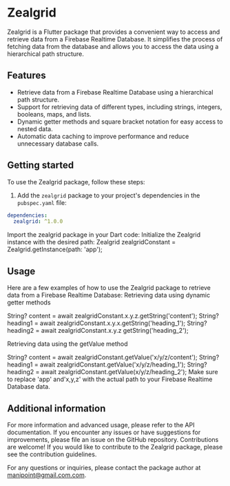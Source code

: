 # Zealgrid

Zealgrid is a Flutter package that provides a convenient way to access and retrieve data from a Firebase Realtime Database. It simplifies the process of fetching data from the database and allows you to access the data using a hierarchical path structure.

## Features

- Retrieve data from a Firebase Realtime Database using a hierarchical path structure.
- Support for retrieving data of different types, including strings, integers, booleans, maps, and lists.
- Dynamic getter methods and square bracket notation for easy access to nested data.
- Automatic data caching to improve performance and reduce unnecessary database calls.

## Getting started

To use the Zealgrid package, follow these steps:

1. Add the `zealgrid` package to your project's dependencies in the `pubspec.yaml` file:

```yaml
dependencies:
  zealgrid: ^1.0.0
  ```

Import the zealgrid package in your Dart code:
Initialize the Zealgrid instance with the desired path:
Zealgrid zealgridConstant = Zealgrid.getInstance(path: 'app');

## Usage
Here are a few examples of how to use the Zealgrid package to retrieve data from a Firebase Realtime Database:
Retrieving data using dynamic getter methods

String? content = await zealgridConstant.x.y.z.getString('content');
String? heading1 = await zealgridConstant.x.y.x.getString('heading_1');
String? heading2 = await zealgridConstant.x.y.z
getString('heading_2');

Retrieving data using the getValue method

String? content = await zealgridConstant.getValue('x/y/z/content');
String? heading1 = await zealgridConstant.getValue('x/y/z/heading_1');
String? heading2 = await zealgridConstant.getValue(x/y/z/heading_2');
Make sure to replace 'app' and'x,y,z' with the actual path to your Firebase Realtime Database data.

## Additional information
For more information and advanced usage, please refer to the API documentation.
If you encounter any issues or have suggestions for improvements, please file an issue on the GitHub repository.
Contributions are welcome! If you would like to contribute to the Zealgrid package, please see the contribution guidelines.

For any questions or inquiries, please contact the package author at manipoint@gmail.com.com.